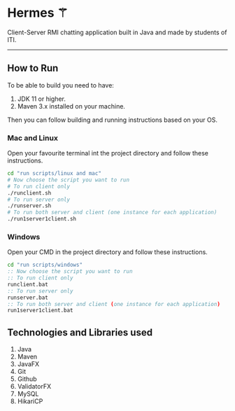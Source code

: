 # Hermes ⚚

Client-Server RMI chatting application built in Java and made by students of ITI.

---
## How to Run
To be able to build you need to have:
1. JDK 11 or higher.
2. Maven 3.x installed on your machine.

Then you can follow building and running instructions based on your OS.
### Mac and Linux
Open your favourite terminal int the project directory and follow these instructions.
```bash
cd "run scripts/linux and mac"
# Now choose the script you want to run
# To run client only
./runclient.sh
# To run server only
./runserver.sh
# To run both server and client (one instance for each application)
./run1server1client.sh
```
### Windows
Open your CMD in the project directory and follow these instructions.
```bat
cd "run scripts/windows"
:: Now choose the script you want to run
:: To run client only
runclient.bat
:: To run server only
runserver.bat
:: To run both server and client (one instance for each application)
run1server1client.bat
```

## Technologies and Libraries used
1. Java
2. Maven
3. JavaFX
4. Git
5. Github
6. ValidatorFX
7. MySQL
8. HikariCP